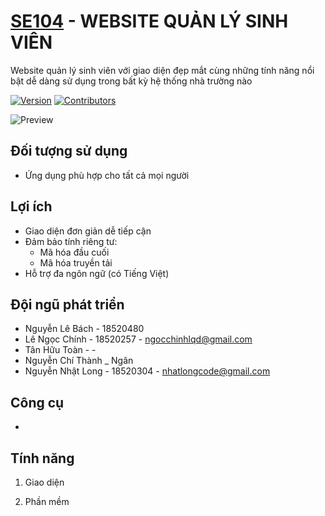 # [SE104][web_link] - WEBSITE QUẢN LÝ SINH VIÊN

Website quản lý sinh viên với giao diện đẹp mắt cùng những tính năng nổi bật dễ dàng sử dụng trong bất kỳ hệ thống nhà trường nào

[![Version](https://img.shields.io/badge/version-0.0.1-brightgreen)][web_link]
[![Contributors](https://img.shields.io/badge/contributors-6-blue)][web_link]

![Preview][preview_image_url]

## Đối tượng sử dụng ##
- Ứng dụng phù hợp cho tất cả mọi người

## Lợi ích ##
- Giao diện đơn giản dễ tiếp cận
- Đảm bảo tính riêng tư:
	- Mã hóa đầu cuối
	- Mã hóa truyền tải
- Hỗ trợ đa ngôn ngữ (có Tiếng Việt)


## Đội ngũ phát triển ##
- Nguyễn Lê Bách - 18520480
- Lê Ngọc Chính - 18520257 - ngocchinhlqd@gmail.com
- Tân Hữu Toàn - -
- Nguyễn Chí Thành
_ Ngân
- Nguyễn Nhật Long - 18520304 - nhatlongcode@gmail.com

## Công cụ ##
- 

## Tính năng ##
1. Giao diện
	
2. Phần mềm
	

[//]: # (LINKS)
[web_link]: https://github.com/uitchinhln/SE104

[preview_image_url]: /UI/preview.png  "Preview image"
